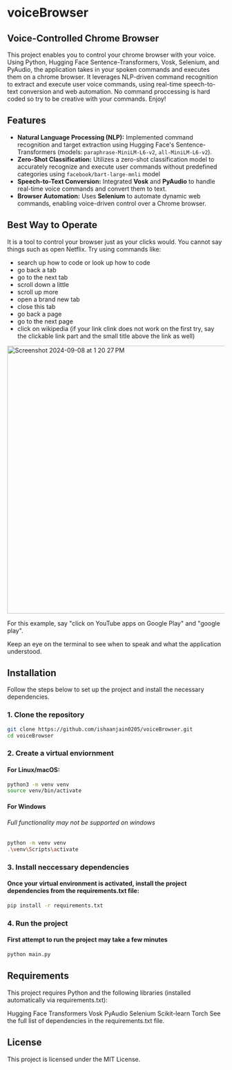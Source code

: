 # voiceBrowser

## Voice-Controlled Chrome Browser

This project enables you to control your chrome browser with your voice. Using Python, Hugging Face Sentence-Transformers, Vosk, Selenium, and PyAudio, the application takes in your spoken commands and executes them on a chrome browser. It leverages NLP-driven command recognition to extract and execute user voice commands, using real-time speech-to-text conversion and web automation. No command proccessing is hard coded so try to be creative with your commands. Enjoy!


## Features

- **Natural Language Processing (NLP):** Implemented command recognition and target extraction using Hugging Face's Sentence-Transformers (models: `paraphrase-MiniLM-L6-v2`, `all-MiniLM-L6-v2`).
- **Zero-Shot Classification:** Utilizes a zero-shot classification model to accurately recognize and execute user commands without predefined categories using `facebook/bart-large-mnli` model
- **Speech-to-Text Conversion:** Integrated **Vosk** and **PyAudio** to handle real-time voice commands and convert them to text.
- **Browser Automation:** Uses **Selenium** to automate dynamic web commands, enabling voice-driven control over a Chrome browser.

## Best Way to Operate
It is a tool to control your browser just as your clicks would. You cannot say things such as open Netflix. 
Try using commands like:
- search up how to code or look up how to code
- go back a tab
- go to the next tab
- scroll down a little
- scroll up more
- open a brand new tab
- close this tab
- go back a page
- go to the next page
- click on wikipedia (if your link clink does not work on the first try, say the clickable link part and the small title above the link as well)
<img width="620" alt="Screenshot 2024-09-08 at 1 20 27 PM" src="https://github.com/user-attachments/assets/844aa934-b937-4440-b632-90ecc98eb66a">

For this example, say "click on YouTube apps on Google Play" and "google play".


Keep an eye on the terminal to see when to speak and what the application understood. 

## Installation

Follow the steps below to set up the project and install the necessary dependencies.

### 1. Clone the repository

```bash
git clone https://github.com/ishaanjain0205/voiceBrowser.git
cd voiceBrowser
```
### 2. Create a virtual enviornment

#### For Linux/macOS:

```bash
python3 -m venv venv
source venv/bin/activate
```

#### For Windows
###### Full functionality may not be supported on windows
``` bash
python -m venv venv
.\venv\Scripts\activate
```

### 3. Install neccessary dependencies
#### Once your virtual environment is activated, install the project dependencies from the requirements.txt file:
```bash
pip install -r requirements.txt
```

### 4. Run the project
#### First attempt to run the project may take a few minutes
```bash
python main.py
```


## Requirements
This project requires Python and the following libraries (installed automatically via requirements.txt):

Hugging Face Transformers
Vosk
PyAudio
Selenium
Scikit-learn
Torch
See the full list of dependencies in the requirements.txt file.

## License
This project is licensed under the MIT License.

